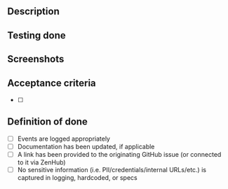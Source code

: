 ## Description


## Testing done


## Screenshots


## Acceptance criteria
- [ ]

## Definition of done
- [ ] Events are logged appropriately
- [ ] Documentation has been updated, if applicable
- [ ] A link has been provided to the originating GitHub issue (or connected to it via ZenHub)
- [ ] No sensitive information (i.e. PII/credentials/internal URLs/etc.) is captured in logging, hardcoded, or specs